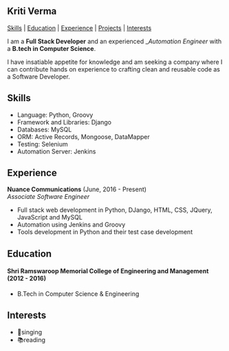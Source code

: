 ## Kriti Verma

[Skills](#Skills) | [Education](#Education) | [Experience](#Experience) | [Projects](#Projects) | [Interests](#Interests)

I am a __Full Stack Developer__ and an experienced __Automation Engineer_ with a __B.tech in Computer Science__.

I have insatiable appetite for knowledge and am seeking a company where I can contribute hands on experience to crafting clean and reusable code as a Software Developer.

<a name="Skills"></a>
## Skills

- Language: Python, Groovy
- Framework and Libraries: Django
- Databases: MySQL
- ORM: Active Records, Mongoose, DataMapper
- Testing: Selenium
- Automation Server: Jenkins

<a name="Experience"></a>
## Experience
**Nuance Communications** (June, 2016 - Present)    
*Associate Software Engineer*  

- Full stack web development in Python, DJango, HTML, CSS, JQuery, JavaScript and MySQL
- Automation using Jenkins and Groovy
- Tools development in Python and their test case development

<a name="Education"></a>
## Education

#### Shri Ramswaroop Memorial College of Engineering and Management (2012 - 2016)  
- B.Tech in Computer Science & Engineering


<a name="Interests"></a>
## Interests

- :microphone:singing
- :books:reading
